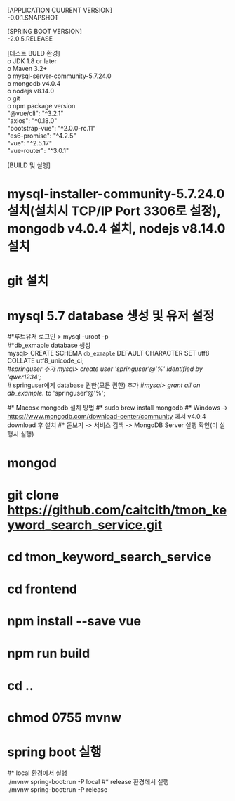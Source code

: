[APPLICATION CUURENT VERSION] <br>
-0.0.1.SNAPSHOT

[SPRING BOOT VERSION] <br>
-2.0.5.RELEASE

[테스트 BULD 환경]<br>
o JDK 1.8 or later<br>
o Maven 3.2+<br>
o mysql-server-community-5.7.24.0<br>
o mongodb v4.0.4<br>
o nodejs v8.14.0<br>
o git<br>
o npm package version<br>
"@vue/cli": "^3.2.1"<br>
"axios": "^0.18.0"<br>
"bootstrap-vue": "^2.0.0-rc.11"<br>
"es6-promise": "^4.2.5"<br>
"vue": "^2.5.17"<br>
"vue-router": "^3.0.1"<br>

[BUILD 및 실행]
# mysql-installer-community-5.7.24.0 설치(설치시 TCP/IP Port 3306로 설정), mongodb v4.0.4 설치, nodejs v8.14.0 설치
# git 설치
# mysql 5.7 database 생성 및 유저 설정
#*루트유저 로그인  > mysql -uroot -p <br>
#*db_exmaple database 생성 <br>
mysql> CREATE SCHEMA `db_exmaple` DEFAULT CHARACTER SET utf8 COLLATE utf8_unicode_ci; <br>
#*springuser 추가 mysql> create user 'springuser'@'%' identified by 'qwer1234'; <br>
#* springuser에게 database 권한(모든 권한) 추가 #*mysql> grant all on db_example.* to 'springuser'@'%'; <br>

#* Macosx mongodb 설치 방법 
#* sudo brew install mongodb
#* Windows -> https://www.mongodb.com/download-center/community 에서 v4.0.4 download 후 설치
#* 돋보기 -> 서비스 검색 -> MongoDB Server 실행 확인(미 실행시 실행)
# mongod 

# git clone https://github.com/caitcith/tmon_keyword_search_service.git
# cd tmon_keyword_search_service
# cd frontend
# npm install --save vue
# npm run build
# cd ..
# chmod 0755 mvnw
# spring boot 실행
#* local 환경에서 실행 <br>
./mvnw spring-boot:run -P local 
#* release 환경에서 실행 <br>
./mvnw spring-boot:run -P release 

